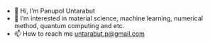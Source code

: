 - 👋 Hi, I’m Panupol Untarabut
- 👀 I’m interested in material science, machine learning, numerical method, quantum computing and etc.
- 📫 How to reach me untarabut.p@gmail.com

<!---
panupol1998/panupol1998 is a ✨ special ✨ repository because its `README.md` (this file) appears on your GitHub profile.
You can click the Preview link to take a look at your changes.
--->
